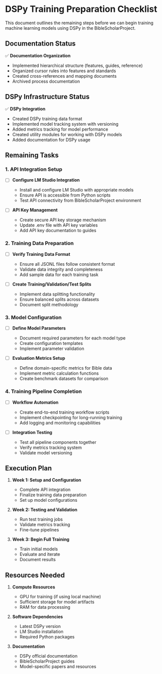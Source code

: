 # DSPy Training Preparation Checklist

This document outlines the remaining steps before we can begin training machine learning models using DSPy in the BibleScholarProject.

## Documentation Status

✅ **Documentation Organization**
- Implemented hierarchical structure (features, guides, reference)
- Organized cursor rules into features and standards
- Created cross-references and mapping documents
- Archived process documentation

## DSPy Infrastructure Status

✅ **DSPy Integration**
- Created DSPy training data format
- Implemented model tracking system with versioning
- Added metrics tracking for model performance
- Created utility modules for working with DSPy models
- Added documentation for DSPy usage

## Remaining Tasks

### 1. API Integration Setup

- [ ] **Configure LM Studio Integration**
  - Install and configure LM Studio with appropriate models
  - Ensure API is accessible from Python scripts
  - Test API connectivity from BibleScholarProject environment

- [ ] **API Key Management**
  - Create secure API key storage mechanism
  - Update .env file with API key variables 
  - Add API key documentation to guides

### 2. Training Data Preparation

- [ ] **Verify Training Data Format**
  - Ensure all JSONL files follow consistent format
  - Validate data integrity and completeness
  - Add sample data for each training task

- [ ] **Create Training/Validation/Test Splits**
  - Implement data splitting functionality
  - Ensure balanced splits across datasets
  - Document split methodology

### 3. Model Configuration

- [ ] **Define Model Parameters**
  - Document required parameters for each model type
  - Create configuration templates
  - Implement parameter validation

- [ ] **Evaluation Metrics Setup**
  - Define domain-specific metrics for Bible data
  - Implement metric calculation functions
  - Create benchmark datasets for comparison

### 4. Training Pipeline Completion

- [ ] **Workflow Automation**
  - Create end-to-end training workflow scripts
  - Implement checkpointing for long-running training
  - Add logging and monitoring capabilities

- [ ] **Integration Testing**
  - Test all pipeline components together
  - Verify metrics tracking system
  - Validate model versioning

## Execution Plan

1. **Week 1: Setup and Configuration**
   - Complete API integration
   - Finalize training data preparation
   - Set up model configurations

2. **Week 2: Testing and Validation**
   - Run test training jobs
   - Validate metrics tracking
   - Fine-tune pipelines

3. **Week 3: Begin Full Training**
   - Train initial models
   - Evaluate and iterate
   - Document results

## Resources Needed

1. **Compute Resources**
   - GPU for training (if using local machine)
   - Sufficient storage for model artifacts
   - RAM for data processing

2. **Software Dependencies**
   - Latest DSPy version
   - LM Studio installation
   - Required Python packages

3. **Documentation**
   - DSPy official documentation
   - BibleScholarProject guides
   - Model-specific papers and resources 
